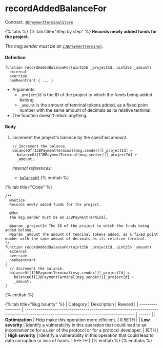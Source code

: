 # recordAddedBalanceFor

Contract: [`JBPaymentTerminalStore`](../)​‌

{% tabs %}
{% tab title="Step by step" %}
**Records newly added funds for the project.**

_The msg.sender must be an [`IJBPaymentTerminal`](../../../interfaces/ijbpaymentterminal.md)._
#### Definition

```solidity
function recordAddedBalanceFor(uint256 _projectId, uint256 _amount)
  external
  override
  nonReentrant { ... }
```

* Arguments:
  * `_projectId` is the ID of the project to which the funds being added belong.
  * `_amount` is the amount of temrinal tokens added, as a fixed point number with the same amount of decimals as its relative terminal.
* The function doesn't return anything.

#### Body

1.  Increment the project's balance by the specified amount.

    ```solidity
    // Increment the balance.
    balanceOf[IJBPaymentTerminal(msg.sender)][_projectId] =
      balanceOf[IJBPaymentTerminal(msg.sender)][_projectId] +
      _amount;
    ```

    _Internal references:_

    * [`balanceOf`](../properties/balanceof.md)
{% endtab %}

{% tab title="Code" %}
```solidity
/**
  @notice
  Records newly added funds for the project.

  @dev
  The msg.sender must be an IJBPaymentTerminal. 

  @param _projectId The ID of the project to which the funds being added belong.
  @param _amount The amount of temrinal tokens added, as a fixed point number with the same amount of decimals as its relative terminal.
*/
function recordAddedBalanceFor(uint256 _projectId, uint256 _amount)
  external
  override
  nonReentrant
{
  // Increment the balance.
  balanceOf[IJBPaymentTerminal(msg.sender)][_projectId] =
    balanceOf[IJBPaymentTerminal(msg.sender)][_projectId] +
    _amount;
}
```
{% endtab %}

{% tab title="Bug bounty" %}
| Category          | Description                                                                                                                            | Reward |
| ----------------- | -------------------------------------------------------------------------------------------------------------------------------------- | ------ |
| **Optimization**  | Help make this operation more efficient.                                                                                               | 0.5ETH |
| **Low severity**  | Identify a vulnerability in this operation that could lead to an inconvenience for a user of the protocol or for a protocol developer. | 1ETH   |
| **High severity** | Identify a vulnerability in this operation that could lead to data corruption or loss of funds.                                        | 5+ETH  |
{% endtab %}
{% endtabs %}
